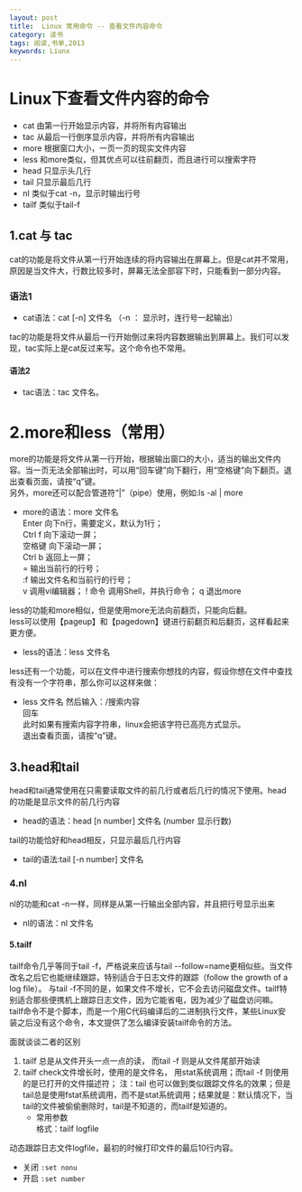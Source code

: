 ```yaml
---
layout: post
title:  Linux 常用命令 -- 查看文件内容命令
category: 读书
tags: 阅读,书单,2013
keywords: Liunx
---
```


# Linux下查看文件内容的命令

* cat     由第一行开始显示内容，并将所有内容输出  
* tac     从最后一行倒序显示内容，并将所有内容输出  
* more    根据窗口大小，一页一页的现实文件内容  
* less    和more类似，但其优点可以往前翻页，而且进行可以搜索字符  
* head    只显示头几行  
* tail    只显示最后几行  
* nl      类似于cat -n，显示时输出行号  
* tailf  类似于tail-f  

## 1.cat 与 tac

cat的功能是将文件从第一行开始连续的将内容输出在屏幕上。但是cat并不常用，原因是当文件大，行数比较多时，屏幕无法全部容下时，只能看到一部分内容。

### 语法1  
- cat语法：cat [-n]  文件名 （-n ： 显示时，连行号一起输出）

tac的功能是将文件从最后一行开始倒过来将内容数据输出到屏幕上。我们可以发现，tac实际上是cat反过来写。这个命令也不常用。  

#### 语法2  
- tac语法：tac 文件名。  


# 2.more和less（常用）

more的功能是将文件从第一行开始，根据输出窗口的大小，适当的输出文件内容。当一页无法全部输出时，可以用“回车键”向下翻行，用“空格键”向下翻页。退出查看页面，请按“q”键。  
另外，more还可以配合管道符“|”（pipe）使用，例如:ls -al | more  

- more的语法：more 文件名   
    Enter 向下n行，需要定义，默认为1行；   
    Ctrl f 向下滚动一屏；   
    空格键 向下滚动一屏；    
    Ctrl b 返回上一屏；    
    = 输出当前行的行号；   
    :f 输出文件名和当前行的行号；   
    v 调用vi编辑器； 
    ! 命令 调用Shell，并执行命令； 
    q 退出more 

less的功能和more相似，但是使用more无法向前翻页，只能向后翻。  
less可以使用【pageup】和【pagedown】键进行前翻页和后翻页，这样看起来更方便。  
- less的语法：less 文件名 

less还有一个功能，可以在文件中进行搜索你想找的内容，假设你想在文件中查找有没有一个字符串，那么你可以这样来做：
- less 文件名
然后输入：/搜索内容  
回车   
此时如果有搜索内容字符串，linux会把该字符已高亮方式显示。   
退出查看页面，请按“q”键。   

## 3.head和tail

head和tail通常使用在只需要读取文件的前几行或者后几行的情况下使用。head的功能是显示文件的前几行内容  
- head的语法：head [n number] 文件名 (number 显示行数)  
  
tail的功能恰好和head相反，只显示最后几行内容  
- tail的语法:tail [-n number] 文件名  

### 4.nl

nl的功能和cat -n一样，同样是从第一行输出全部内容，并且把行号显示出来
- nl的语法：nl 文件名

#### 5.tailf

tailf命令几乎等同于tail -f，严格说来应该与tail --follow=name更相似些。当文件改名之后它也能继续跟踪，特别适合于日志文件的跟踪（follow the growth of a log file）。
与tail -f不同的是，如果文件不增长，它不会去访问磁盘文件。tailf特别适合那些便携机上跟踪日志文件，因为它能省电，因为减少了磁盘访问嘛。
tailf命令不是个脚本，而是一个用C代码编译后的二进制执行文件，某些Linux安装之后没有这个命令，本文提供了怎么编译安装tailf命令的方法。
     
面就谈谈二者的区别  
1. tailf 总是从文件开头一点一点的读， 而tail -f 则是从文件尾部开始读
2. tailf check文件增长时，使用的是文件名， 用stat系统调用；而tail -f 则使用的是已打开的文件描述符； 注：tail 也可以做到类似跟踪文件名的效果；但是tail总是使用fstat系统调用，而不是stat系统调用；结果就是：默认情况下，当tail的文件被偷偷删除时，tail是不知道的，而tailf是知道的。  
    - 常用参数     
		格式：tailf logfile      

动态跟踪日志文件logfile，最初的时候打印文件的最后10行内容。    
- 关闭 `:set nonu`    
- 开启 `:set number`   

